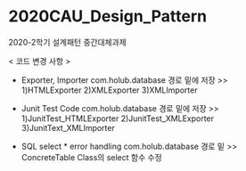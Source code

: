 # 2020CAU_Design_Pattern
2020-2학기 설계패턴 중간대체과제

< 코드 변경 사항 > 

- Exporter, Importer
com.holub.database 경로 밑에 저장 >> 
1)HTMLExporter 
2)XMLExporter 
3)XMLImporter

- Junit Test Code
com.holub.database 경로 밑에 저장 >> 
1)JunitTest_HTMLExporter 
2)JunitTest_XMLExporter 
3)JunitText_XMLImporter 
 
 - SQL select * error handling 
 com.holub.database 경로 밑 >> <br>
 ConcreteTable Class의 select 함수 수정 

